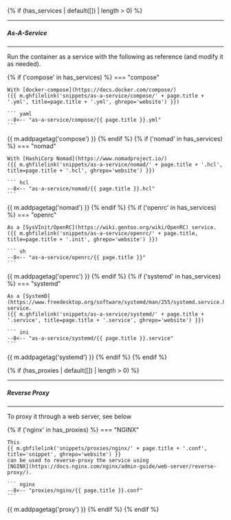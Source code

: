 {% if (has_services | default([]) | length > 0) %}

---
##### As-A-Service
---

Run the container as a service with the following as
reference (and modify it as needed).

{%   if ('compose' in has_services) %}
=== "compose"

    With [docker-compose](https://docs.docker.com/compose/)
    ({{ m.ghfilelink('snippets/as-a-service/compose/' + page.title + '.yml', title=page.title + '.yml', ghrepo='website') }})

    ``` yaml
    --8<-- "as-a-service/compose/{{ page.title }}.yml"
    ```
{{     m.addpagetag('compose') }}
{%   endif %}
{%   if ('nomad' in has_services) %}
=== "nomad"

    With [HashiCorp Nomad](https://www.nomadproject.io/)
    ({{ m.ghfilelink('snippets/as-a-service/nomad/' + page.title + '.hcl', title=page.title + '.hcl', ghrepo='website') }})

    ``` hcl
    --8<-- "as-a-service/nomad/{{ page.title }}.hcl"
    ```
{{     m.addpagetag('nomad') }}
{%   endif %}
{%   if ('openrc' in has_services) %}
=== "openrc"

    As a [SysVInit/OpenRC](https://wiki.gentoo.org/wiki/OpenRC) service.
    ({{ m.ghfilelink('snippets/as-a-service/openrc/' + page.title, title=page.title + '.init', ghrepo='website') }})

    ``` sh
    --8<-- "as-a-service/openrc/{{ page.title }}"
    ```
{{     m.addpagetag('openrc') }}
{%   endif %}
{%   if ('systemd' in has_services) %}
=== "systemd"

    As a [SystemD](https://www.freedesktop.org/software/systemd/man/255/systemd.service.html) service.
    ({{ m.ghfilelink('snippets/as-a-service/systemd/' + page.title + '.service', title=page.title + '.service', ghrepo='website') }})

    ``` ini
    --8<-- "as-a-service/systemd/{{ page.title }}.service"
    ```
{{     m.addpagetag('systemd') }}
{%   endif %}
{% endif %}

{% if (has_proxies | default([]) | length > 0) %}

---
##### Reverse Proxy
---

To proxy it through a web server, see below

{%   if ('nginx' in has_proxies) %}
=== "NGINX"

    This
    {{ m.ghfilelink('snippets/proxies/nginx/' + page.title + '.conf', title='snippet', ghrepo='website') }}
    can be used to reverse-proxy the service using
    [NGINX](https://docs.nginx.com/nginx/admin-guide/web-server/reverse-proxy/).

    ``` nginx
    --8<-- "proxies/nginx/{{ page.title }}.conf"
    ```
{{     m.addpagetag('proxy') }}
{%   endif %}
{% endif %}
